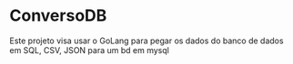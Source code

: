 # ConversoDB
Este projeto visa usar o GoLang para pegar os dados do banco de dados em SQL, CSV, JSON para um bd em mysql
